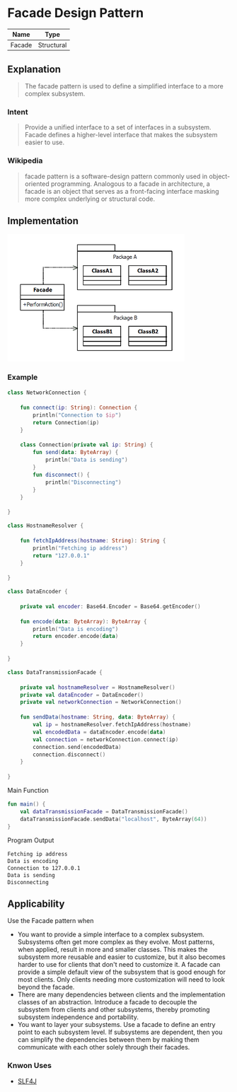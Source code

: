 # Facade Design Pattern

|Name|Type|
|---|---|
|Facade|Structural|

## Explanation

> The facade pattern is used to define a simplified interface to a more complex subsystem.

### Intent

> Provide a unified interface to a set of interfaces in a subsystem. Facade defines a higher-level interface that makes
> the subsystem easier to use.

### Wikipedia

> facade pattern is a software-design pattern commonly used in object-oriented programming. Analogous to a facade in
> architecture, a facade is an object that serves as a front-facing interface masking more complex underlying or
> structural code.

## Implementation

<img src="./src/main/resources/facade-uml.png" width="400">

### Example

```kotlin
class NetworkConnection {

    fun connect(ip: String): Connection {
        println("Connection to $ip")
        return Connection(ip)
    }

    class Connection(private val ip: String) {
        fun send(data: ByteArray) {
            println("Data is sending")
        }
        fun disconnect() {
            println("Disconnecting")
        }
    }

}
```

```kotlin
class HostnameResolver {

    fun fetchIpAddress(hostname: String): String {
        println("Fetching ip address")
        return "127.0.0.1"
    }

}
```

```kotlin
class DataEncoder {

    private val encoder: Base64.Encoder = Base64.getEncoder()

    fun encode(data: ByteArray): ByteArray {
        println("Data is encoding")
        return encoder.encode(data)
    }

}
```

```kotlin
class DataTransmissionFacade {

    private val hostnameResolver = HostnameResolver()
    private val dataEncoder = DataEncoder()
    private val networkConnection = NetworkConnection()

    fun sendData(hostname: String, data: ByteArray) {
        val ip = hostnameResolver.fetchIpAddress(hostname)
        val encodedData = dataEncoder.encode(data)
        val connection = networkConnection.connect(ip)
        connection.send(encodedData)
        connection.disconnect()
    }

}

```

Main Function

```kotlin
fun main() {
    val dataTransmissionFacade = DataTransmissionFacade()
    dataTransmissionFacade.sendData("localhost", ByteArray(64))
}
```

Program Output

```
Fetching ip address
Data is encoding
Connection to 127.0.0.1
Data is sending
Disconnecting
```

## Applicability

Use the Facade pattern when

* You want to provide a simple interface to a complex subsystem. Subsystems often get more complex as they evolve. Most
  patterns, when applied, result in more and smaller classes. This makes the subsystem more reusable and easier to
  customize, but it also becomes harder to use for clients that don't need to customize it. A facade can provide a
  simple default view of the subsystem that is good enough for most clients. Only clients needing more customization
  will need to look beyond the facade.
* There are many dependencies between clients and the implementation classes of an abstraction. Introduce a facade to
  decouple the subsystem from clients and other subsystems, thereby promoting subsystem independence and portability.
* You want to layer your subsystems. Use a facade to define an entry point to each subsystem level. If subsystems are
  dependent, then you can simplify the dependencies between them by making them communicate with each other solely
  through their facades.

### Knwon Uses

- [SLF4J](https://github.com/qos-ch/slf4j)